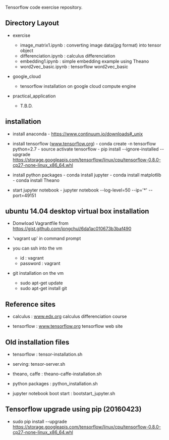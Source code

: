 ﻿Tensorflow code exercise repository.

## Directory Layout

- exercise
   - image_matrix1.ipynb : converting image data(jpg format) into tensor object
   - differenciation.ipynb : calculus differenciation 
   - embedding1.ipynb : simple embedding example using Theano
   - word2vec_basic.ipynb : tensorflow word2vec_basic

- google_cloud
   - tensorflow installation on google cloud compute engine 

- practical_application
   - T.B.D.


## installation 

- install anaconda
      - https://www.continuum.io/downloads#_unix

- install tensorflow (www.tensorflow.org)
      - conda create -n tensorflow python=2.7
      - source activate tensorflow
      - pip install --ignore-installed --upgrade https://storage.googleapis.com/tensorflow/linux/cpu/tensorflow-0.8.0-cp27-none-linux_x86_64.whl

- install python packages 
        - conda install jupyter
        - conda install matplotlib
        - conda install Theano
        
- start jupyter notebook 
        - jupyter notebook --log-level=50 --ip='*' --port=49151

 

## ubuntu 14.04 desktop virtual box installation
 
- Donwload Vagrantfile from https://gist.github.com/jongchul/6da1ac010673b3baf490 
   
- 'vagrant up' in command prompt  

- you can ssh into the vm 
  - id : vagrant 
  - password : vagrant  

- git installation on the vm 
    - sudo apt-get update
    - sudo apt-get install git
    


## Reference sites

- calculus : www.edx.org calculus differenciation course

- tensorflow : www.tensorflow.org tensorflow web site


## Old installation files

- tensorflow : tensor-installation.sh 

- serving: tensor-server.sh 

- theano, caffe : theano-caffe-installation.sh

- python packages : python_installation.sh

- jupyter notebook boot start : bootstart_jupyter.sh 

## Tensorflow upgrade using pip (20160423)
- sudo pip install --upgrade https://storage.googleapis.com/tensorflow/linux/cpu/tensorflow-0.8.0-cp27-none-linux_x86_64.whl



